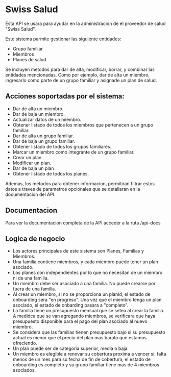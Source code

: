 # Swiss Salud

Esta API se usara para ayudar en la administracion de el proveedor de salud "Swiss Salud". 

Este sistema parmite gestionar las siguiente entidades:

- Grupo familiar
- Miembros
- Planes de salud

Se incluyen metodos para dar de alta, modificar, borrar, y combinar las entidades mencionadas. Como por ejemplo, dar de alta un miembro, ingresarlo como parte de un grupo familiar y asignarle un plan de salud. 

## Acciones soportadas por el sistema:

- Dar de alta un miembro.
- Dar de baja un miembro.
- Actualizar datos de un miembro.
- Obtener listado de todos los miembros que pertenecen a un grupo familiar.
- Dar de alta un grupo familiar.
- Dar de baja un grupo familiar.
- Obtener listado de todos los grupos familiares.
- Marcar un miembro como integrante de un grupo familiar.
- Crear un plan.
- Modificar un plan.
- Dar de baja un plan
- Obtener listado de todos los planes.

Ademas, los metodos para obtener informacion, permitiran filtrar estos datos a traves de parametros opcionales que se detallaran en la documentacion del API.


## Documentacion

Para ver la documentacion completa de la API acceder a la ruta /api-docs

## Logica de negocio

- Los actores principales de este sistema son Planes, Familias y Miembros.
- Una familia contiene miembros, y cada miembro puede tener un plan asociado.
- Los planes con independientes por lo que no necesitan de un miembro ni de una familia.
- Un miembro debe ser asociado a una familia. No puede crearse por fuera de una familia.
- Al crear un miembro, si no se proporciona un planId, el estado de onboarding sera "en progreso". Una vez que el miembro tenga un plan asociado, el estado de onbarding pasara a "completo".
- La familia tiene un presupuesto mensual que se setea al crear la familia. A medidca que se van agregando miembros, se verificara que haya presupuesto disponible para el pago del plan asociado al nuevo miembro.
- Se considera que las familias tienen presupuesto bajo si su presupuesto actual es menor que el precio del plan mas barato que estamos ofreciendo.
- Un plan puede ser de categoria superior, media o baja.
- Un miembro es elegible a renovar su cobertura proxima a vencer si: falta menos de un mes para su fecha de fin de cobertura, el estado de onboarding es completo y su grupo familiar tiene mas de 4 miembros asociados.